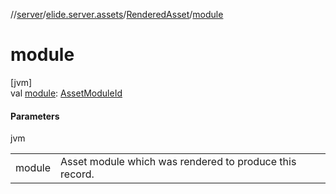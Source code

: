 //[server](../../../index.md)/[elide.server.assets](../index.md)/[RenderedAsset](index.md)/[module](module.md)

# module

[jvm]\
val [module](module.md): [AssetModuleId](../../elide.server/index.md#-803173189%2FClasslikes%2F-1343588467)

#### Parameters

jvm

| | |
|---|---|
| module | Asset module which was rendered to produce this record. |

